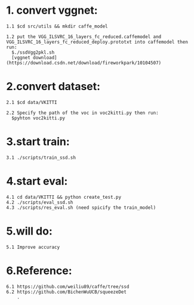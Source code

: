 # 1. convert vggnet:
    1.1 $cd src/utils && mkdir caffe_model
    
    1.2 put the VGG_ILSVRC_16_layers_fc_reduced.caffemodel and VGG_ILSVRC_16_layers_fc_reduced_deploy.prototxt into caffemodel then run:
      $./ssdVgg2pkl.sh
      [vggnet download] (https://download.csdn.net/download/fireworkpark/10104507)

# 2.convert dataset:
    2.1 $cd data/VKITTI 
    
    2.2 Specify the path of the voc in voc2kitti.py then run:
      $pyhton voc2kitti.py
    
# 3.start train:
    3.1 ./scripts/train_ssd.sh

# 4.start eval:
    4.1 cd data/VKITTI && python create_test.py 
    4.2 ./scripts/eval_ssd.sh
    4.3 ./scripts/res_eval.sh (need spicify the train_model)
    
# 5.will do:
    5.1 Improve accuracy
    
# 6.Reference:
    6.1 https://github.com/weiliu89/caffe/tree/ssd
    6.2 https://github.com/BichenWuUCB/squeezeDet
        .